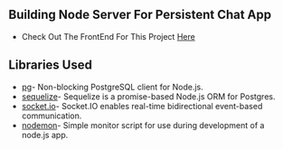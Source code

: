 ## Building Node Server For Persistent Chat App

- Check Out The FrontEnd For This Project [Here](https://github.com/rgarimella0124/Chat-App-FrontEnd)

## Libraries Used

- [pg](https://github.com/brianc/node-postgres)- Non-blocking PostgreSQL client for Node.js.
- [sequelize](https://sequelize.org/)- Sequelize is a promise-based Node.js ORM for Postgres.
- [socket.io](https://github.com/socketio/socket.io#readme)- Socket.IO enables real-time bidirectional event-based communication.
- [nodemon](https://www.npmjs.com/package/nodemon)- Simple monitor script for use during development of a node.js app.
